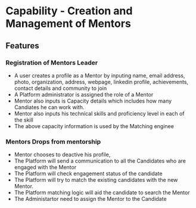 # Capability - Creation and Management of Mentors

## Features

### Registration of Mentors Leader
  - A user creates a profile as a Mentor  by inputing name, email address, photo, organization, address, webpage, 
  linkedin profile, achievements, contact details and community to join
  - A Platform administrator is assigned the role of a Mentor
  - Mentor also inputs is Capacity details which includes how many Candiates he can work with.
  - Mentor also inputs his technical skills and proficiency level in each of the skill
  - The above capacity information is used by the Matching enginee 
  

### Mentors Drops from mentorship
  - Mentor chooses to deactive his profile, 
  - The Platform will send a communication to all the Candidates who are engaged with the Mentor
  - The Platform will check engagement status of the candidate
  - The Platform will try to match the existing candidates with the new Mentor.
  - The Platform matching logic will aid the candidate to search the Mentor
  - The Administartor need to assign the Mentor to the Candidate

